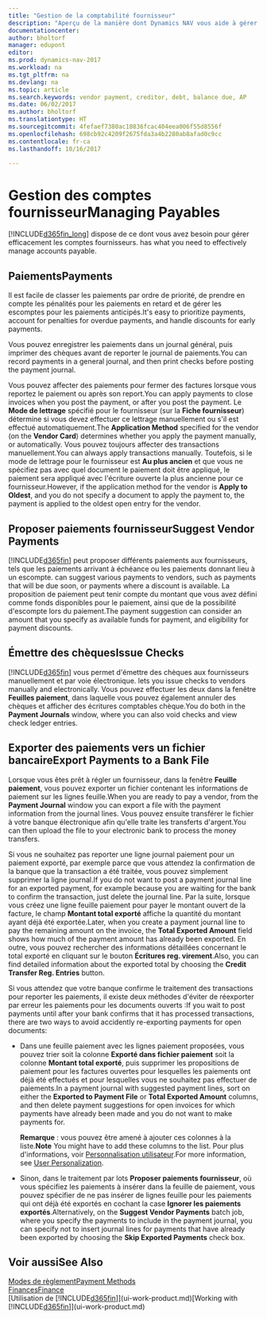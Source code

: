 ```yaml
---
title: "Gestion de la comptabilité fournisseur"
description: "Aperçu de la manière dont Dynamics NAV vous aide à gérer les comptes fournisseurs, y compris les paiements fournisseur, les créditeurs, les dettes, et le solde dû."
documentationcenter: 
author: bholtorf
manager: edupont
editor: 
ms.prod: dynamics-nav-2017
ms.workload: na
ms.tgt_pltfrm: na
ms.devlang: na
ms.topic: article
ms.search.keywords: vendor payment, creditor, debt, balance due, AP
ms.date: 06/02/2017
ms.author: bholtorf
ms.translationtype: HT
ms.sourcegitcommit: 4fefaef7380ac10836fcac404eea006f55d8556f
ms.openlocfilehash: 698cb92c4209f2675fda3a4b2280ab8afad0c9cc
ms.contentlocale: fr-ca
ms.lasthandoff: 10/16/2017

---
```

# <a name="managing-payables"></a><span data-ttu-id="725f1-103">Gestion des comptes fournisseur</span><span class="sxs-lookup"><span data-stu-id="725f1-103">Managing Payables</span></span>
[!INCLUDE[d365fin_long](includes/d365fin_long_md.md)]<span data-ttu-id="725f1-104"> dispose de ce dont vous avez besoin pour gérer efficacement les comptes fournisseurs.</span><span class="sxs-lookup"><span data-stu-id="725f1-104"> has what you need to effectively manage accounts payable.</span></span>  

## <a name="payments"></a><span data-ttu-id="725f1-105">Paiements</span><span class="sxs-lookup"><span data-stu-id="725f1-105">Payments</span></span>
<span data-ttu-id="725f1-106">Il est facile de classer les paiements par ordre de priorité, de prendre en compte les pénalités pour les paiements en retard et de gérer les escomptes pour les paiements anticipés.</span><span class="sxs-lookup"><span data-stu-id="725f1-106">It's easy to prioritize payments, account for penalties for overdue payments, and handle discounts for early payments.</span></span>

<span data-ttu-id="725f1-107">Vous pouvez enregistrer les paiements dans un journal général, puis imprimer des chèques avant de reporter le journal de paiements.</span><span class="sxs-lookup"><span data-stu-id="725f1-107">You can record payments in a general journal, and then print checks before posting the payment journal.</span></span>

<span data-ttu-id="725f1-108">Vous pouvez affecter des paiements pour fermer des factures lorsque vous reportez le paiement ou après son report.</span><span class="sxs-lookup"><span data-stu-id="725f1-108">You can apply payments to close invoices when you post the payment, or after you post the payment.</span></span> <span data-ttu-id="725f1-109">Le **Mode de lettrage** spécifié pour le fournisseur (sur la **Fiche fournisseur**) détermine si vous devez effectuer ce lettrage manuellement ou s'il est effectué automatiquement.</span><span class="sxs-lookup"><span data-stu-id="725f1-109">The **Application Method** specified for the vendor (on the **Vendor Card**) determines whether you apply the payment manually, or automatically.</span></span> <span data-ttu-id="725f1-110">Vous pouvez toujours affecter des transactions manuellement.</span><span class="sxs-lookup"><span data-stu-id="725f1-110">You can always apply transactions manually.</span></span> <span data-ttu-id="725f1-111">Toutefois, si le mode de lettrage pour le fournisseur est **Au plus ancien** et que vous ne spécifiez pas avec quel document le paiement doit être appliqué, le paiement sera appliqué avec l'écriture ouverte la plus ancienne pour ce fournisseur.</span><span class="sxs-lookup"><span data-stu-id="725f1-111">However, if the application method for the vendor is **Apply to Oldest**, and you do not specify a document to apply the payment to, the payment is applied to the oldest open entry for the vendor.</span></span>

## <a name="suggest-vendor-payments"></a><span data-ttu-id="725f1-112">Proposer paiements fournisseur</span><span class="sxs-lookup"><span data-stu-id="725f1-112">Suggest Vendor Payments</span></span>
[!INCLUDE[d365fin](includes/d365fin_md.md)]<span data-ttu-id="725f1-113"> peut proposer différents paiements aux fournisseurs, tels que les paiements arrivant à échéance ou les paiements donnant lieu à un escompte.</span><span class="sxs-lookup"><span data-stu-id="725f1-113"> can suggest various payments to vendors, such as payments that will be due soon, or payments where a discount is available.</span></span> <span data-ttu-id="725f1-114">La proposition de paiement peut tenir compte du montant que vous avez défini comme fonds disponibles pour le paiement, ainsi que de la possibilité d'escompte lors du paiement.</span><span class="sxs-lookup"><span data-stu-id="725f1-114">The payment suggestion can consider an amount that you specify as available funds for payment, and eligibility for payment discounts.</span></span>

## <a name="issue-checks"></a><span data-ttu-id="725f1-115">Émettre des chèques</span><span class="sxs-lookup"><span data-stu-id="725f1-115">Issue Checks</span></span>
[!INCLUDE[d365fin](includes/d365fin_md.md)]<span data-ttu-id="725f1-116"> vous permet d'émettre des chèques aux fournisseurs manuellement et par voie électronique.</span><span class="sxs-lookup"><span data-stu-id="725f1-116"> lets you issue checks to vendors manually and electronically.</span></span> <span data-ttu-id="725f1-117">Vous pouvez effectuer les deux dans la fenêtre **Feuilles paiement**, dans laquelle vous pouvez également annuler des chèques et afficher des écritures comptables chèque.</span><span class="sxs-lookup"><span data-stu-id="725f1-117">You do both in the **Payment Journals** window, where you can also void checks and view check ledger entries.</span></span>

## <a name="export-payments-to-a-bank-file"></a><span data-ttu-id="725f1-118">Exporter des paiements vers un fichier bancaire</span><span class="sxs-lookup"><span data-stu-id="725f1-118">Export Payments to a Bank File</span></span>
<span data-ttu-id="725f1-119">Lorsque vous êtes prêt à régler un fournisseur, dans la fenêtre **Feuille paiement**, vous pouvez exporter un fichier contenant les informations de paiement sur les lignes feuille.</span><span class="sxs-lookup"><span data-stu-id="725f1-119">When you are ready to pay a vendor, from the **Payment Journal** window you can export a file with the payment information from the journal lines.</span></span> <span data-ttu-id="725f1-120">Vous pouvez ensuite transférer le fichier à votre banque électronique afin qu'elle traite les transferts d'argent.</span><span class="sxs-lookup"><span data-stu-id="725f1-120">You can then upload the file to your electronic bank to process the money transfers.</span></span>

<span data-ttu-id="725f1-121">Si vous ne souhaitez pas reporter une ligne journal paiement pour un paiement exporté, par exemple parce que vous attendez la confirmation de la banque que la transaction a été traitée, vous pouvez simplement supprimer la ligne journal.</span><span class="sxs-lookup"><span data-stu-id="725f1-121">If you do not want to post a payment journal line for an exported payment, for example because you are waiting for the bank to confirm the transaction, just delete the journal line.</span></span> <span data-ttu-id="725f1-122">Par la suite, lorsque vous créez une ligne feuille paiement pour payer le montant ouvert de la facture, le champ **Montant total exporté** affiche la quantité du montant ayant déjà été exportée.</span><span class="sxs-lookup"><span data-stu-id="725f1-122">Later, when you create a payment journal line to pay the remaining amount on the invoice, the **Total Exported Amount** field shows how much of the payment amount has already been exported.</span></span> <span data-ttu-id="725f1-123">En outre, vous pouvez rechercher des informations détaillées concernant le total exporté en cliquant sur le bouton **Écritures reg. virement**.</span><span class="sxs-lookup"><span data-stu-id="725f1-123">Also, you can find detailed information about the exported total by choosing the **Credit Transfer Reg. Entries** button.</span></span>

<span data-ttu-id="725f1-124">Si vous attendez que votre banque confirme le traitement des transactions pour reporter les paiements, il existe deux méthodes d'éviter de réexporter par erreur les paiements pour les documents ouverts :</span><span class="sxs-lookup"><span data-stu-id="725f1-124">If you wait to post payments until after your bank confirms that it has processed transactions, there are two ways to avoid accidently re-exporting payments for open documents:</span></span>  

* <span data-ttu-id="725f1-125">Dans une feuille paiement avec les lignes paiement proposées, vous pouvez trier soit la colonne **Exporté dans fichier paiement** soit la colonne **Montant total exporté**, puis supprimer les propositions de paiement pour les factures ouvertes pour lesquelles les paiements ont déjà été effectués et pour lesquelles vous ne souhaitez pas effectuer de paiements.</span><span class="sxs-lookup"><span data-stu-id="725f1-125">In a payment journal with suggested payment lines, sort on either the **Exported to Payment File** or **Total Exported Amount** columns, and then delete payment suggestions for open invoices for which payments have already been made and you do not want to make payments for.</span></span>

    <span data-ttu-id="725f1-126">**Remarque** : vous pouvez être amené à ajouter ces colonnes à la liste.</span><span class="sxs-lookup"><span data-stu-id="725f1-126">**Note** You might have to add these columns to the list.</span></span> <span data-ttu-id="725f1-127">Pour plus d'informations, voir [Personnalisation utilisateur](ui-user-personalization.md).</span><span class="sxs-lookup"><span data-stu-id="725f1-127">For more information, see [User Personalization](ui-user-personalization.md).</span></span>  
* <span data-ttu-id="725f1-128">Sinon, dans le traitement par lots **Proposer paiements fournisseur**, où vous spécifiez les paiements à insérer dans la feuille de paiement, vous pouvez spécifier de ne pas insérer de lignes feuille pour les paiements qui ont déjà été exportés en cochant la case **Ignorer les paiements exportés**.</span><span class="sxs-lookup"><span data-stu-id="725f1-128">Alternatively, on the **Suggest Vendor Payments** batch job, where you specify the payments to include in the payment journal, you can specify not to insert journal lines for payments that have already been exported by choosing the **Skip Exported Payments** check box.</span></span>

## <a name="see-also"></a><span data-ttu-id="725f1-129">Voir aussi</span><span class="sxs-lookup"><span data-stu-id="725f1-129">See Also</span></span>
[<span data-ttu-id="725f1-130">Modes de règlement</span><span class="sxs-lookup"><span data-stu-id="725f1-130">Payment Methods</span></span>](finance-payment-methods.md)  
[<span data-ttu-id="725f1-131">Finances</span><span class="sxs-lookup"><span data-stu-id="725f1-131">Finance</span></span>](finance.md)  
<span data-ttu-id="725f1-132">[Utilisation de [!INCLUDE[d365fin](includes/d365fin_md.md)]](ui-work-product.md)</span><span class="sxs-lookup"><span data-stu-id="725f1-132">[Working with [!INCLUDE[d365fin](includes/d365fin_md.md)]](ui-work-product.md)</span></span>

